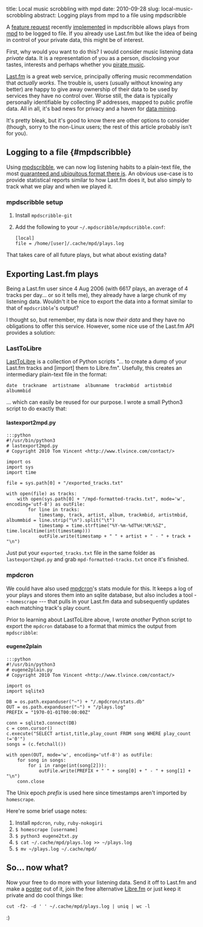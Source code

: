 title: Local music scrobbling with mpd
date: 2010-09-28
slug: local-music-scrobbling
abstract: Logging plays from mpd to a file using mpdscribble

A [feature request][] recently [implemented][] in mpdscribble allows plays from
[mpd][] to be logged to file. If you already use Last.fm but like the idea of
being in control of your private data, this might be of interest.

First, why would you want to do this? I would consider music listening data
*private* data. It is a representation of you as a person, disclosing your
tastes, interests and perhaps whether you [pirate music][cbs].

[Last.fm][] is a great web service, principally offering music recommendation
that *actually works*. The trouble is, users (usually without knowing any
better) are happy to give away ownership of their data to be used by services
they have no control over. Worse still, the data is typically personally
identifiable by collecting IP addresses, mapped to public profile data. All in
all, it's bad news for privacy and a haven for [data mining][eff].

It's pretty bleak, but it's good to know there are other options to consider
(though, sorry to the non-Linux users; the rest of this article probably isn't
for you).

Logging to a file {#mpdscribble}
-----------------

Using [mpdscribble][], we can now log listening habits to a plain-text file, the
most [guaranteed and ubiquitous format there is][philo]. An obvious use-case is
to provide statistical reports similar to how Last.fm does it, but also simply
to track what we play and when we played it.

### mpdscribble setup

1. Install `mpdscribble-git`
2. Add the following to your `~/.mpdscribble/mpdscribble.conf`:

       [local]
       file = /home/[user]/.cache/mpd/plays.log

That takes care of all future plays, but what about existing data?

Exporting Last.fm plays
-----------------------

Being a Last.fm user since 4 Aug 2006 (with 6617 plays, an average of 4 tracks
per day... or so it tells me), they already have a large chunk of my listening
data. Wouldn't it be nice to export the data into a format similar to that of
`mpdscribble`'s output?

I thought so, but remember, my data is now *their data* and they have no
obligations to offer this service. However, some nice use of the Last.fm API
provides a solution:

### LastToLibre

[LastToLibre][] is a collection of Python scripts "... to create a dump of your
Last.fm tracks and [import] them to Libre.fm". Usefully, this creates an
intermediary plain-text file in the format:

    date  trackname  artistname  albumname  trackmbid  artistmbid  albummbid

... which can easily be reused for our purpose. I wrote a small Python3 script
to do exactly that:

#### lastexport2mpd.py

    :::python
    #!/usr/bin/python3
    # lastexport2mpd.py
    # Copyright 2010 Tom Vincent <http://www.tlvince.com/contact/>

    import os
    import sys
    import time

    file = sys.path[0] + "/exported_tracks.txt"

    with open(file) as tracks:
        with open(sys.path[0] + "/mpd-formatted-tracks.txt", mode='w', encoding='utf-8') as outFile:
            for line in tracks:
                timestamp, track, artist, album, trackmbid, artistmbid, albummbid = line.strip("\n").split("\t")
                timestamp = time.strftime("%Y-%m-%dT%H:%M:%SZ", time.localtime(int(timestamp)))
                outFile.write(timestamp + " " + artist + " - " + track + "\n")

Just put your `exported_tracks.txt` file in the same folder as
`lastexport2mpd.py` and grab `mpd-formatted-tracks.txt` once it's finished.

### mpdcron

We could have also used [mpdcron][]'s stats module for this. It keeps a log of
your plays and stores them into an sqlite database, but also includes a tool --
`homescrape` ---  that pulls in your Last.fm data and subsequently updates each
matching track's play count.

Prior to learning about LastToLibre above, I wrote *another* Python script to
export the `mpdcron` database to a format that mimics the output from
`mpdscribble`:

#### eugene2plain

    :::python
    #!/usr/bin/python3
    # eugene2plain.py
    # Copyright 2010 Tom Vincent <http://www.tlvince.com/contact/>

    import os
    import sqlite3

    DB = os.path.expanduser("~") + "/.mpdcron/stats.db"
    OUT = os.path.expanduser("~") + "/plays.log"
    PREFIX = "1970-01-01T00:00:00Z"

    conn = sqlite3.connect(DB)
    c = conn.cursor()
    c.execute("SELECT artist,title,play_count FROM song WHERE play_count !='0'")
    songs = (c.fetchall())

    with open(OUT, mode='w', encoding='utf-8') as outFile:
        for song in songs:
            for i in range(int(song[2])):
                outFile.write(PREFIX + " " + song[0] + " - " + song[1] + "\n")
        conn.close

The Unix epoch *prefix* is used here since timestamps aren't imported by
`homescrape`.

Here're some brief usage notes:

1. Install `mpdcron`, `ruby`, `ruby-nokogiri`
2. `$ homescrape [username]`
3. `$ python3 eugene2txt.py`
4. `$ cat ~/.cache/mpd/plays.log >> ~/plays.log`
5. `$ mv ~/plays.log ~/.cache/mpd/`

So... now what?
---------------

Now your free to do more with your listening data. Send it off to Last.fm and
make a [poster][] out of it, join the free alternative [Libre.fm][] or just keep
it private and do cool things like:

    cut -f2- -d ' ' ~/.cache/mpd/plays.log | uniq | wc -l

:)

  [mpdcron]: http://alip.github.com/mpdcron/ "mpdcron homepage on GitHub"
  [coreutils]: http://en.wikipedia.org/wiki/Coreutils "Wikipedia article on GNU Coreutils"
  [poster]: http://lastgraph.aeracode.org/about/posters/ "LastGraph Last.fm playing history posters"
  [Libre.fm]: http://libre.fm/ "Libre.fm homepage"
  [Last.fm]: http://last.fm/ "Last.fm homepage"
  [mpdscribble]: http://mpd.wikia.com/wiki/Client:Mpdscribble "The mpd Last.fm scrobbler homepage"
  [cbs]: http://techcrunch.com/2009/02/20/did-lastfm-just-hand-over-user-listening-data-to-the-riaa/ "The infamous Techcrunch/Last.fm data leakage rumour"
  [eff]: http://www.eff.org/deeplinks/2009/02/last-fm-and-the-diabolical-power-of-data-mining "Electronic Frontier Foundation on Last.fm data mining"
  [philo]: http://en.wikipedia.org/wiki/Unix_philosophy#McIlroy:_A_Quarter_Century_of_Unix "Wikipedia article on the Unix Philosophy"
  [LastToLibre]: http://bugs.libre.fm/wiki/LastToLibre "LastToLibre Last.fm export scripts"
  [feature request]: http://www.musicpd.org/mantis/view.php?id=3033 "mpdscribble bug tracker"
  [implemented]: http://git.musicpd.org/cgit/master/mpdscribble.git/commit/?id=ee72953d93b967b665dbc7447ffbaf5d9ffec324 "The mpdscribble git commit that implements the local logging feature"
  [mpd]: http://mpd.wikia.com/ "Music Player Daemon Community Wiki"
